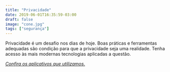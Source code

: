 ```yaml
---
title: "Privacidade"
date: 2019-06-01T16:35:59-03:00
draft: false
image: "cone.jpg"
tags: ["segurança"]
---
```


Privacidade é um desafio nos dias de hoje. Boas práticas e ferramentas adequadas são condição para que a privacidade seja uma realidade. Tenha acesso às mais modernas tecnologias aplicadas a questão.

<a data-disable-linkrewriter="true" data-modal-video="" data-modal-size="854x480" target="modal-frame" href="https://securityinabox.org/pt/" class=" unifyCta">*_Confira os aplicativos que utilizamos_*.</a>
